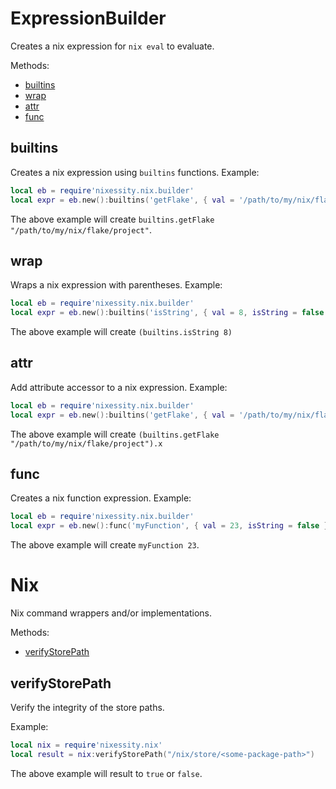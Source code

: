 # ExpressionBuilder

Creates a nix expression for `nix eval` to evaluate.

Methods:

- [builtins](#builtins)
- [wrap](#wrap)
- [attr](#attr)
- [func](#func)

## builtins

Creates a nix expression using `builtins` functions.
Example:

```lua
local eb = require'nixessity.nix.builder'
local expr = eb.new():builtins('getFlake', { val = '/path/to/my/nix/flake/project', isString = true }):build()
```

The above example will create `builtins.getFlake "/path/to/my/nix/flake/project"`.

## wrap

Wraps a nix expression with parentheses.
Example:

```lua
local eb = require'nixessity.nix.builder'
local expr = eb.new():builtins('isString', { val = 8, isString = false }):wrap():build()
```

The above example will create `(builtins.isString 8)`

## attr

Add attribute accessor to a nix expression.
Example:

```lua
local eb = require'nixessity.nix.builder'
local expr = eb.new():builtins('getFlake', { val = '/path/to/my/nix/flake/project', isString = true }):wrap():attr('x'):build()
```

The above example will create `(builtins.getFlake "/path/to/my/nix/flake/project").x`

## func

Creates a nix function expression.
Example:

```lua
local eb = require'nixessity.nix.builder'
local expr = eb.new():func('myFunction', { val = 23, isString = false }):build()
```

The above example will create `myFunction 23`.

# Nix

Nix command wrappers and/or implementations.

Methods:

- [verifyStorePath](#verifystorepath)

## verifyStorePath

Verify the integrity of the store paths.

Example:

```lua
local nix = require'nixessity.nix'
local result = nix:verifyStorePath("/nix/store/<some-package-path>")
```

The above example will result to `true` or `false`.
